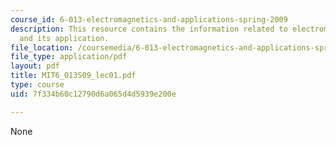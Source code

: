 ```yaml
---
course_id: 6-013-electromagnetics-and-applications-spring-2009
description: This resource contains the information related to electromagnetic fundamentals
  and its application.
file_location: /coursemedia/6-013-electromagnetics-and-applications-spring-2009/7f334b60c12790d6a065d4d5939e200e_MIT6_013S09_lec01.pdf
file_type: application/pdf
layout: pdf
title: MIT6_013S09_lec01.pdf
type: course
uid: 7f334b60c12790d6a065d4d5939e200e

---
```

None